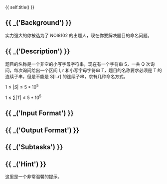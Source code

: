{{ self.title() }}

## {{ _('Background') }}

实力强大的你被选为了 NOI8102 的出题人，现在你要解决题目的命名问题。

## {{ _('Description') }}

题目的名称是一个非空的小写字母字符串，现在有一个字符串 S，一共 Q 次询问，每次询问给出一个区间 l, r 和小写字母字符串 T，题目的名称要求必须是 T 的连续子串，但是不能是 S[l..r] 的连续子串，求有几种命名方式。

$1\leq |S|\leq 5*10^5$

$1\leq \sum|T|\leq 5*10^5$

## {{ _('Input Format') }}



## {{ _('Output Format') }}



## {{ _('Subtasks') }}



## {{ _('Hint') }}

这里是一个非常温馨的提示。